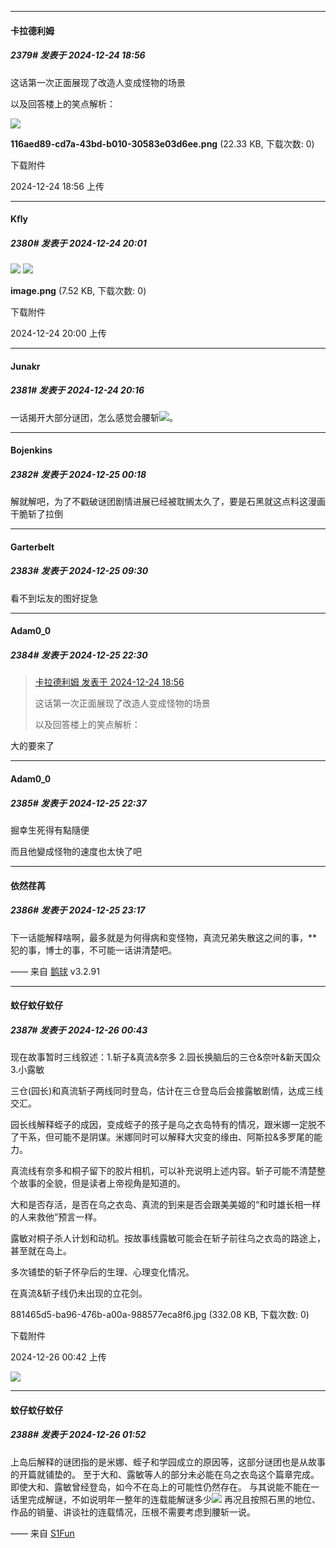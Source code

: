 ﻿
*****

####  卡拉德利姆  
##### 2379#       发表于 2024-12-24 18:56

这话第一次正面展现了改造人变成怪物的场景

以及回答楼上的笑点解析：

<img src="https://img.saraba1st.com/forum/202412/24/185620qrr88nrst8r8tuur.png" referrerpolicy="no-referrer">

<strong>116aed89-cd7a-43bd-b010-30583e03d6ee.png</strong> (22.33 KB, 下载次数: 0)

下载附件

2024-12-24 18:56 上传


*****

####  Kfly  
##### 2380#       发表于 2024-12-24 20:01

<img src="https://static.saraba1st.com/image/smiley/face2017/067.png" referrerpolicy="no-referrer">

<img src="https://img.saraba1st.com/forum/202412/24/200042rfex040heu6miif3.png" referrerpolicy="no-referrer">

<strong>image.png</strong> (7.52 KB, 下载次数: 0)

下载附件

2024-12-24 20:00 上传


*****

####  Junakr  
##### 2381#       发表于 2024-12-24 20:16

一话揭开大部分谜团，怎么感觉会腰斩<img src="https://static.saraba1st.com/image/smiley/face2017/024.png" referrerpolicy="no-referrer">。


*****

####  Bojenkins  
##### 2382#       发表于 2024-12-25 00:18

解就解吧，为了不戳破谜团剧情进展已经被耽搁太久了，要是石黑就这点料这漫画干脆斩了拉倒


*****

####  Garterbelt  
##### 2383#       发表于 2024-12-25 09:30

看不到坛友的图好捉急


*****

####  Adam0_0  
##### 2384#       发表于 2024-12-25 22:30

<blockquote><a href="httphttps://bbs.saraba1st.com/2b/forum.php?mod=redirect&amp;goto=findpost&amp;pid=67007422&amp;ptid=1577149" target="_blank">卡拉德利姆 发表于 2024-12-24 18:56</a>

这话第一次正面展现了改造人变成怪物的场景

以及回答楼上的笑点解析：</blockquote>
大的要來了


*****

####  Adam0_0  
##### 2385#       发表于 2024-12-25 22:37

掘幸生死得有點隨便

而且他變成怪物的速度也太快了吧


*****

####  依然荏苒  
##### 2386#       发表于 2024-12-25 23:17

下一话能解释啥啊，最多就是为何得病和变怪物，真流兄弟失散这之间的事，**犯的事，博士的事，不可能一话讲清楚吧。

—— 来自 [鹅球](https://www.pgyer.com/GcUxKd4w) v3.2.91


*****

####  蚊仔蚊仔蚊仔  
##### 2387#       发表于 2024-12-26 00:43

现在故事暂时三线叙述：1.斩子&amp;真流&amp;奈多 2.园长换脑后的三仓&amp;奈叶&amp;新天国众 3.小露敏 

三仓(园长)和真流斩子两线同时登岛，估计在三仓登岛后会接露敏剧情，达成三线交汇。

园长线解释蛭子的成因，变成蛭子的孩子是乌之衣岛特有的情况，跟米娜一定脱不了干系，但可能不是阴谋。米娜同时可以解释大灾变的缘由、阿斯拉&amp;多罗尾的能力。

真流线有奈多和桐子留下的胶片相机，可以补充说明上述内容。斩子可能不清楚整个故事的全貌，但是读者上帝视角是知道的。

大和是否存活，是否在乌之衣岛、真流的到来是否会跟美美姬的“和时雄长相一样的人来救他”预言一样。

露敏对桐子杀人计划和动机。按故事线露敏可能会在斩子前往乌之衣岛的路途上，甚至就在岛上。

多次铺垫的斩子怀孕后的生理、心理变化情况。

在真流&amp;斩子线仍未出现的立花剑。

881465d5-ba96-476b-a00a-988577eca8f6.jpg
(332.08 KB, 下载次数: 0)

下载附件

2024-12-26 00:42 上传

<img src="https://img.saraba1st.com/forum/202412/26/004218dm4ek9g9cgw9ee32.jpg" referrerpolicy="no-referrer">


*****

####  蚊仔蚊仔蚊仔  
##### 2388#       发表于 2024-12-26 01:52

上岛后解释的谜团指的是米娜、蛭子和学园成立的原因等，这部分谜团也是从故事的开篇就铺垫的。
至于大和、露敏等人的部分未必能在乌之衣岛这个篇章完成。即使大和、露敏曾经登岛，如今不在岛上的可能性仍然存在。
与其说能不能在一话里完成解谜，不如说明年一整年的连载能解谜多少<img src="https://static.saraba1st.com/image/smiley/face2017/037.png" referrerpolicy="no-referrer">
再况且按照石黑的地位、作品的销量、讲谈社的连载情况，压根不需要考虑到腰斩一说。

—— 来自 [S1Fun](https://s1fun.koalcat.com)


